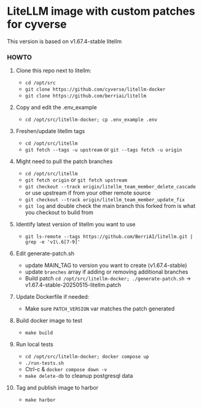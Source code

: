 # LiteLLM image with custom patches for cyverse

This version is based on v1.67.4-stable litellm

### HOWTO

1. Clone this repo next to litellm:
    - `cd /opt/src`
    - `git clone https://github.com/cyverse/litellm-docker`
    - `git clone https://github.com/berriai/litellm`

2. Copy and edit the .env_example
    - `cd /opt/src/litellm-docker; cp .env_example .env`

3. Freshen/update litellm tags
    - `cd /opt/src/litellm`
    - `git fetch --tags -u upstream` or `git --tags fetch -u origin`

4. Might need to pull the patch branches
    - `cd /opt/src/litellm`
    - `git fetch origin` or `git fetch upstream`
    - `git checkout --track origin/litellm_team_member_delete_cascade` or use upstream if from your other remote source
    - `git checkout --track origin/litellm_team_member_update_fix`
    - `git log` and double check the main branch this forked from is what you checkout to build from

5. Identify latest version of litellm you want to use
    - `git ls-remote --tags https://github.com/BerriAI/litellm.git | grep -e 'v1\.6[7-9]'`

6. Edit generate-patch.sh
    - update MAIN_TAG to version you want to create (v1.67.4-stable)
    - update `branches` array if adding or removing additional branches
    - Build patch `cd /opt/src/litellm-docker; ./generate-patch.sh` -> v1.67.4-stable-20250515-litellm.patch

7. Update Dockerfile if needed:
    - Make sure `PATCH_VERSION` var matches the patch generated

8. Build docker image to test
    - `make build`

9. Run local tests
    - `cd /opt/src/litellm-docker; docker compose up`
    - `./run-tests.sh`
    - Ctrl-c & `docker compose down -v`
    - `make delete-db` to cleanup postgresql data

10. Tag and publish image to harbor
    - `make harbor`